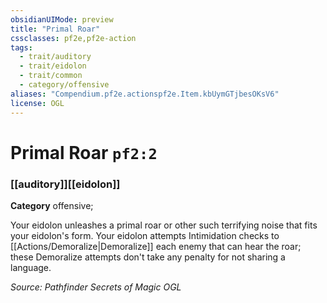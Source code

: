 ```yaml
---
obsidianUIMode: preview
title: "Primal Roar"
cssclasses: pf2e,pf2e-action
tags:
  - trait/auditory
  - trait/eidolon
  - trait/common
  - category/offensive
aliases: "Compendium.pf2e.actionspf2e.Item.kbUymGTjbesOKsV6"
license: OGL
---
```

# Primal Roar `pf2:2`

### [[auditory]][[eidolon]]

**Category** offensive; 




Your eidolon unleashes a primal roar or other such terrifying noise that fits your eidolon's form. Your eidolon attempts Intimidation checks to [[Actions/Demoralize|Demoralize]] each enemy that can hear the roar; these Demoralize attempts don't take any penalty for not sharing a language.

*Source: Pathfinder Secrets of Magic*
*OGL*